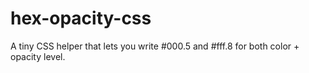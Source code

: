 # hex-opacity-css
A tiny CSS helper that lets you write #000.5 and #fff.8 for both color + opacity level.

